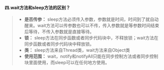 #### 四.wait方法和sleep方法的区别？
> - **是否传参：** sleep方法必须传入参数，参数就是时间，时间到了就自动醒来。wait方法可以传参数也可以不传，传入参数就是等参数时间结束后等待，不传入参数就是直接等待。
> - **锁：** sleep方法在同步函数或者同步代码块中，不释放锁；wait方法在同步函数或者同步代码块中释放锁。
> - **类：** sleep方法来自Thread类，wait方法来自Object类
> - **使用范围：** wait，notify和notifyAll只能在同步控制方法或者同步控制块里面使用，而sleep可以在任何地方使用。
